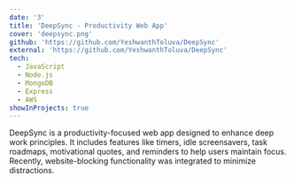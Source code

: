 ```yaml
---
date: '3'
title: 'DeepSync - Productivity Web App'
cover: 'deepsync.png'
github: 'https://github.com/YeshwanthToluva/DeepSync'
external: 'https://github.com/YeshwanthToluva/DeepSync'
tech:
  - JavaScript
  - Node.js
  - MongoDB
  - Express
  - AWS
showInProjects: true
---
```


DeepSync is a productivity-focused web app designed to enhance deep work principles. It includes features like timers, idle screensavers, task roadmaps, motivational quotes, and reminders to help users maintain focus. Recently, website-blocking functionality was integrated to minimize distractions.
